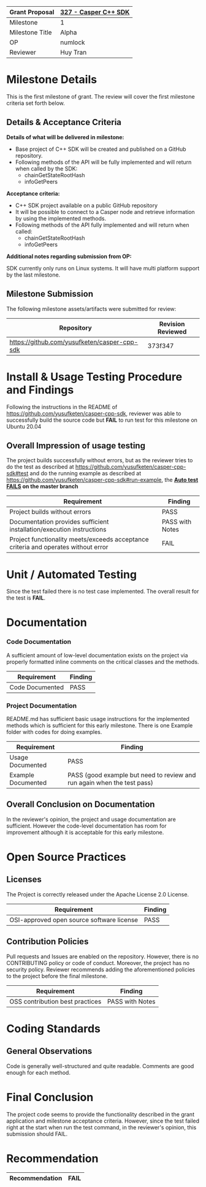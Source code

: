 
Grant Proposal | [327 - Casper C++ SDK](https://portal.devxdao.com/app/proposal/327)
------------ | -------------
Milestone | 1
Milestone Title | Alpha
OP | numlock
Reviewer | Huy Tran

# Milestone Details
This is the first milestone of grant. 
The review will cover the first milestone criteria set forth below.

## Details & Acceptance Criteria

**Details of what will be delivered in milestone:**

- Base project of C++ SDK will be created and published on a GitHub repository.
- Following methods of the API will be fully implemented and will return when called by the SDK:
   * chainGetStateRootHash
   * infoGetPeers

**Acceptance criteria:**

- C++ SDK project available on a public GitHub repository
- It will be possible to connect to a Casper node and retrieve information by using the implemented methods.
- Following methods of the API fully implemented and will return when called:
   * chainGetStateRootHash
   *  infoGetPeers

**Additional notes regarding submission from OP:**

SDK currently only runs on Linux systems. It will have multi platform support by the last milestone.

## Milestone Submission

The following milestone assets/artifacts were submitted for review:

Repository | Revision Reviewed
------------ | -------------
https://github.com/yusufketen/casper-cpp-sdk | 373f347

# Install & Usage Testing Procedure and Findings

Following the instructions in the README of https://github.com/yusufketen/casper-cpp-sdk, reviewer was able to successfully build the source code but **FAIL** to run test for this milestone on Ubuntu 20.04

## Overall Impression of usage testing

The project builds successfully without errors, but as the reviewer tries to do the test as described at https://github.com/yusufketen/casper-cpp-sdk#test and do the running example as described at https://github.com/yusufketen/casper-cpp-sdk#run-example, the **[Auto test FAILS](https://github.com/tqhuy2018/dxd_codereview/blob/main/Reviews/327%20-%20Casper%20C%2B%2B%20SDK/Alpha/assets/AutoTestFails.md) on the master branch**

Requirement | Finding
------------ | -------------
Project builds without errors | PASS
Documentation provides sufficient installation/execution instructions | PASS with Notes
Project functionality meets/exceeds acceptance criteria and operates without error | FAIL

# Unit / Automated Testing

Since the test failed there is no test case implemented. The overall result for the test is **FAIL**.

# Documentation

### Code Documentation

A sufficient amount of low-level documentation exists on the project via properly formatted inline comments on the critical classes and the methods.

Requirement | Finding
------------ | -------------
Code Documented | PASS

### Project Documentation

README.md has sufficient basic usage instructions for the implemented methods which is sufficient for this early milestone. There is one Example folder with codes for doing examples. 

Requirement | Finding
------------ | -------------
Usage Documented | PASS
Example Documented | PASS (good example but need to review and run again when the test pass)


## Overall Conclusion on Documentation

In the reviewer's opinion, the project and usage documentation are sufficient. However the code-level documentation has room for improvement although it is acceptable for this early milestone.

# Open Source Practices

## Licenses

The Project is correctly released under the Apache License 2.0 License.

Requirement | Finding
------------ | -------------
OSI-approved open source software license | PASS

## Contribution Policies

Pull requests and Issues are enabled on the repository. However, there is no CONTRIBUTING policy or code of conduct. Moreover, the project has no security policy. Reviewer recommends adding the aforementioned policies to the project before the final milestone.

Requirement | Finding
------------ | -------------
OSS contribution best practices | PASS with Notes


# Coding Standards

## General Observations

Code is generally well-structured and quite readable. Comments are good enough for each method.

# Final Conclusion

The project code seems to provide the functionality described in the grant application and milestone acceptance criteria. However, since the test failed right at the start when run the test command, in the reviewer's opinion, this submission should FAIL. 

# Recommendation

Recommendation | FAIL
------------ | -------------
